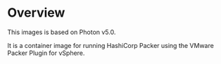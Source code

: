# Overview

This images is based on Photon v5.0.

It is a container image for running HashiCorp Packer using the VMware Packer Plugin for vSphere.
